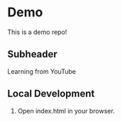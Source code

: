 # Demo

This is a demo repo!

## Subheader

Learning from YouTube

## Local Development

1. Open index.html in your browser.
